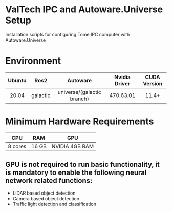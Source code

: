 # ValTech IPC and Autoware.Universe Setup
Installation scripts for configuring Tome IPC computer with Autoware.Universe

# Environment 
|Ubuntu|Ros2|Autoware|Nvidia Driver|CUDA Version|
|:---:|:---:|:---:|:---:|:---:|
|20.04|galactic|universe/(galactic branch)|470.63.01|11.4+|

# Minimum Hardware Requirements 
|CPU|RAM|GPU|
|:---:|:---:|:---:|
|8 cores|16 GB|NVIDIA 4GB RAM|

## GPU is not required to run basic functionality, it is mandatory to enable the following neural network related functions:
* LiDAR based object detection
* Camera based object detection
* Traffic light detection and classification

